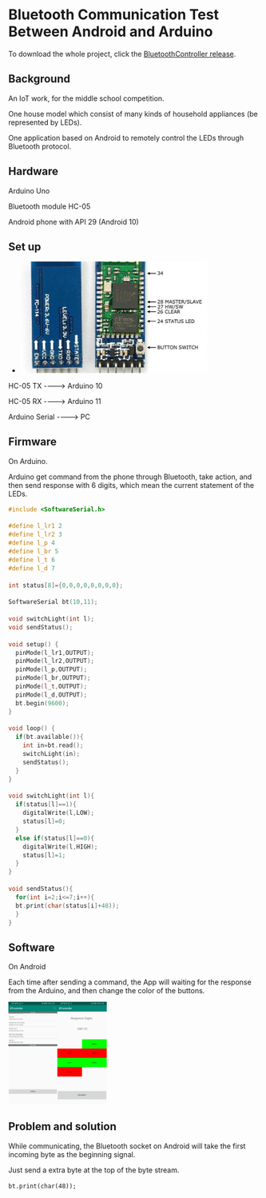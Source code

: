 # Bluetooth Communication Test Between Android and Arduino



To download the whole project, click the [BluetoothController release](https://github.com/LeslieLiuZJNU/WeeklyReport/releases/tag/v0.0.1-alpha).



## Background

An IoT work, for the middle school competition.

One house model which consist of many kinds of household appliances (be represented by LEDs).

One application based on Android to remotely control the LEDs through Bluetooth protocol.

## Hardware

Arduino Uno

Bluetooth module HC-05

Android phone with API 29 (Android 10)

## Set up

- <img src="images/20200927_HC-05.jpg" alt="avatar" style="zoom:50%;" />

HC-05 TX ----> Arduino 10

HC-05 RX ----> Arduino 11

Arduino Serial ----> PC

## Firmware

On Arduino.

Arduino get command from the phone through Bluetooth, take action, and then send response with 6 digits, which mean the current statement of the LEDs.

```c++
#include <SoftwareSerial.h>

#define l_lr1 2
#define l_lr2 3
#define l_p 4
#define l_br 5
#define l_t 6
#define l_d 7

int status[8]={0,0,0,0,0,0,0,0};

SoftwareSerial bt(10,11);

void switchLight(int l);
void sendStatus();

void setup() {
  pinMode(l_lr1,OUTPUT);
  pinMode(l_lr2,OUTPUT);
  pinMode(l_p,OUTPUT);
  pinMode(l_br,OUTPUT);
  pinMode(l_t,OUTPUT);
  pinMode(l_d,OUTPUT);
  bt.begin(9600);
}

void loop() {
  if(bt.available()){
    int in=bt.read();
    switchLight(in);
    sendStatus();
  }
}

void switchLight(int l){
  if(status[l]==1){
    digitalWrite(l,LOW);
    status[l]=0;
  }
  else if(status[l]==0){
    digitalWrite(l,HIGH);
    status[l]=1;
  }
}

void sendStatus(){
  for(int i=2;i<=7;i++){
  bt.print(char(status[i]+48));
  }
}
```

## Software

On Android

Each time after sending a command, the App will waiting for the response from the Arduino, and then change the color of the buttons.

<img src="images/20200927_BluetoothApp01.jpg" alt="avatar" style="zoom:20%;" /><img src="images/20200927_BluetoothApp02.jpg" alt="avatar" style="zoom:20%;" />

## Problem and solution

While communicating, the Bluetooth socket on Android will take the first incoming byte as the beginning signal.

Just send a extra byte at the top of the byte stream.

`bt.print(char(48));`

